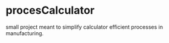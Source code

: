 # procesCalculator
small project meant to simplify calculator efficient processes in manufacturing.
